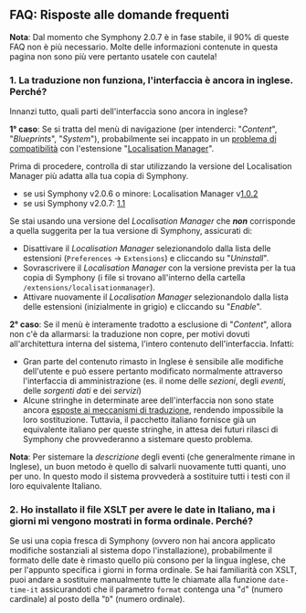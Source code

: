 ## FAQ: Risposte alle domande frequenti

**Nota**: Dal momento che Symphony 2.0.7 è in fase stabile, il 90% di queste FAQ non è più necessario. Molte delle informazioni contenute in questa pagina non sono più vere pertanto usatele con cautela!

### 1. La traduzione non funziona, l'interfaccia è ancora in inglese. Perché?

Innanzi tutto, quali parti dell'interfaccia sono ancora in inglese?

**1° caso**: Se si tratta del menù di navigazione (per intenderci: "*Content*", "*Blueprints*", "*System*"), probabilmente sei incappato in un [problema di compatibilità](http://symphony-cms.com/discuss/thread/29602/4/#position-67) con l'estensione "[Localisation Manager](http://symphony-cms.com/download/extensions/view/29645/)".

Prima di procedere, controlla di star utilizzando la versione del Localisation Manager più adatta alla tua copia di Symphony.

* se usi Symphony v2.0.6 o minore: Localisation Manager v[1.0.2](http://github.com/nilshoerrmann/localisationmanager/tree/1.0.2)
* se usi Symphony v2.0.7: [1.1](http://github.com/nilshoerrmann/localisationmanager)

Se stai usando una versione del *Localisation Manager* che ***non*** corrisponde a quella suggerita per la tua versione di Symphony, assicurati di:

 - Disattivare il *Localisation Manager* selezionandolo dalla lista delle estensioni (`Preferences` -> `Extensions`) e cliccando su "*Uninstall*".
 - Sovrascrivere il *Localisation Manager* con la versione prevista per la tua copia di Symphony (i file si trovano all'interno della cartella `/extensions/localisationmanager`).
 - Attivare nuovamente il *Localisation Manager* selezionandolo dalla lista delle estensioni (inizialmente in grigio) e cliccando su "*Enable*".

**2° caso**: Se il menù è interamente tradotto a esclusione di "*Content*", allora non c'è da allarmarsi: la traduzione non copre, per motivi dovuti all'architettura interna del sistema, l'intero contenuto dell'interfaccia. Infatti:

 - Gran parte del contenuto rimasto in Inglese è sensibile alle modifiche dell'utente e può essere pertanto modificato normalmente attraverso l'interfaccia di amministrazione (es. il nome delle *sezioni*, degli *eventi*, delle *sorgenti dati* e dei *servizi*)
 - Alcune stringhe in determinate aree dell'interfaccia non sono state ancora [esposte ai meccanismi di traduzione](http://symphony-cms.com/discuss/issues/view/178/), rendendo impossibile la loro sostituzione. Tuttavia, il pacchetto italiano fornisce già un equivalente italiano per queste stringhe, in attesa dei futuri rilasci di Symphony che provvederanno a sistemare questo problema.

**Nota**: Per sistemare la *descrizione* degli eventi (che generalmente rimane in Inglese), un buon metodo è quello di salvarli nuovamente tutti quanti, uno per uno. In questo modo il sistema provvederà a sostituire tutti i testi con il loro equivalente Italiano.

### 2. Ho installato il file XSLT per avere le date in Italiano, ma i giorni mi vengono mostrati in forma ordinale. Perché?

Se usi una copia fresca di Symphony (ovvero non hai ancora applicato modifiche sostanziali al sistema dopo l'installazione), probabilmente il formato delle date è rimasto quello più consono per la lingua inglese, che per l'appunto specifica i giorni in forma ordinale. Se hai familiarità con XSLT, puoi andare a sostituire manualmente tutte le chiamate alla funzione `date-time-it` assicurandoti che il parametro `format` contenga una "`d`" (numero cardinale) al posto della "`D`" (numero ordinale).
